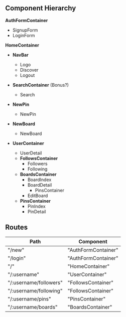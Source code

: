 ## Component Hierarchy

**AuthFormContainer**
  - SignupForm
  - LoginForm

**HomeContainer**

  - **NavBar**
    + Logo
    + Discover
    + Logout

  - **SearchContainer** (Bonus?)
    + Search

  - **NewPin**
    + NewPin

  - **NewBoard**
    + NewBoard

  - **UserContainer**
    + UserDetail
    - **FollowsContainer**
      + Followers
      + Following
    - **BoardsContainer**
      + BoardIndex
      + BoardDetail
        * PinsContainer
      + EditBoard
    - **PinsContainer**
      + PinIndex
      + PinDetail


## Routes

| Path                       | Component           |
|----------------------------|---------------------|
| "/new"                     | "AuthFormContainer" |
| "/login"                   | "AuthFormContainer" |
| "/"                        | "HomeContainer"     |
| "/:username"               | "UserContainer"     |
| "/:username/followers"     | "FollowsContainer"  |
| "/:username/following"     | "FollowsContainer"  |
| "/:username/pins"          | "PinsContainer"     |
| "/:username/boards"        | "BoardsContainer"   |
